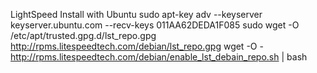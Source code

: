LightSpeed Install with Ubuntu
sudo apt-key adv --keyserver keyserver.ubuntu.com --recv-keys 011AA62DEDA1F085
sudo wget -O /etc/apt/trusted.gpg.d/lst_repo.gpg http://rpms.litespeedtech.com/debian/lst_repo.gpg
wget -O - http://rpms.litespeedtech.com/debian/enable_lst_debain_repo.sh | bash